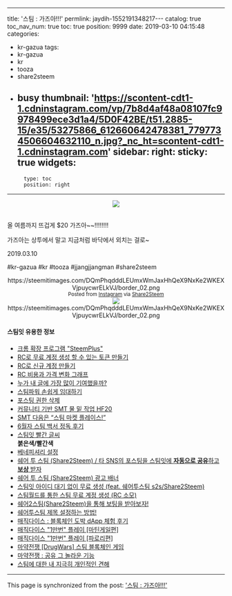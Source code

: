 
---
title: '스팀 : 가즈아!!!'
permlink: jaydih-1552191348217---
catalog: true
toc_nav_num: true
toc: true
position: 9999
date: 2019-03-10 04:15:48
categories:
- kr-gazua
tags:
- kr-gazua
- kr
- tooza
- share2steem
- busy
thumbnail: 'https://scontent-cdt1-1.cdninstagram.com/vp/7b8d4af48a08107fc9978499ece3d1a4/5D0F42BE/t51.2885-15/e35/53275866_612660642478381_7797734506604632110_n.jpg?_nc_ht=scontent-cdt1-1.cdninstagram.com'
sidebar:
    right:
        sticky: true
widgets:
    -
        type: toc
        position: right
---


<center><img src='https://scontent-cdt1-1.cdninstagram.com/vp/7b8d4af48a08107fc9978499ece3d1a4/5D0F42BE/t51.2885-15/e35/53275866_612660642478381_7797734506604632110_n.jpg?_nc_ht=scontent-cdt1-1.cdninstagram.com'></center><br />






올 여름까지 뜨겁게 $20 가즈아~~!!!!!!!! 

가즈아는 상투에서 말고 지금처럼 바닥에서 외치는 걸로~





2019.03.10




#kr-gazua #kr #tooza #jjangjjangman #share2steem<br />



<center>https://steemitimages.com/DQmPhqdddLEUmxWmJaxHhQeX9NxKe2WKEXVjpuycwrELkVJ/border_02.png</center>
<center><sup>Posted from <a href='https://www.instagram.com/p/Bu0GRJsg4Jn'>Instagram</a> via <a href='https://share2steem.io/?ref=jaydih'>Share2Steem</a></sup></center>


<center><a href='https://share2steem.io/?ref=jaydih'><img src='https://cdn.steemitimages.com/DQmQzyrdWXdbzg4hPf1GdAyFxa7DWKDsCKejdB2DXFZdNbX/IMG_9388.JPG'></a>
https://steemitimages.com/DQmPhqdddLEUmxWmJaxHhQeX9NxKe2WKEXVjpuycwrELkVJ/border_02.png</center>

<h4>스팀잇 유용한 정보</h4>

* [크롬 확장 프로그램 "SteemPlus"](https://steemit.com/dclick/@jaydih/-steemplus-1539178117558)
* [RC로 무료 계정 생성 할 수 있는 토큰 만들기](https://steemit.com/dclick/@jaydih/rc--1539039601977)
* [RC로 신규 계정 만들기](https://steemit.com/dclick/@jaydih/rc-hf20-1539089044742)
* [RC 비용과 가격 변화 그래프](https://steemit.com/dclick/@jaydih/rc--1539419207206)
* [누가 내 글에 가장 많이 기여했을까?](https://steemit.com/dclick/@jaydih/--1539502890683)
* [스팀파워 손쉽게 임대하기](https://steemit.com/dclick/@jaydih/--1539689736880)
* [포스팅 권한 삭제](https://steemit.com/kr/@jaydih/59dgps)
* [커뮤니티 기반 SMT 물 밑 작업 HF20](https://steemit.com/kr/@jaydih/smt-hf20)
* [SMT 다음은 “스팀 마켓 플레이스!”](https://steemit.com/kr/@jaydih/smt-market-place)
* [6월자 스팀 백서 정독 후기](https://steemit.com/kr/@jaydih/6)
* [스팀잇 빨간 글씨](https://steemit.com/dclick/@jaydih/--1539698556796) <b><div class="phishy">붉은색/빨간색</div></b>
* [베네피셔리 설정](https://steemit.com/kr/@jaydih/-)
* [쉐어 투 스팀 (Share2Steem) / 타 SNS의 포스팅을 스팀잇에 <b>자동으로 공유</b>하고 <b>보상</b> 받자](https://steemit.com/kr/@jaydih/-share2steem-sns--1545462880719)
* [쉐어 투 스팀 (Share2Steem) 광고 배너](https://steemit.com/kr/@jaydih/share2steem)
* [스팀잇 아이디 대기 없이 무료 생성 (feat. 쉐어투스팀 s2s/Share2Steem)](https://steemit.com/kr/@jaydih/feat-s2s-share2steem)
* [스팀월드를 통한 스팀 무료 계정 생성 (RC 소모)](https://steemit.com/kr/@jaydih/rc)
* [쉐어2스팀(Share2Steem)을 통해 보팅을 받아보자!](https://steemit.com/kr/@jaydih/2-share2steem)
* [쉐어투스팀 제목 설정하는 방법!](https://steemit.com/kr/@jaydih/6b7yx7)
* [매직다이스 : 블록체인 도박 dApp 체험 후기](https://steemit.com/kr/@jaydih/ozv6r)
* [매직다이스 "1만번" 플레이 [마틴게일편]](https://steemit.com/kr/@jaydih/1)
* [매직다이스 "1만번" 플레이 [파로리편]](https://steemit.com/kr/@jaydih/4ogjyu-1)
* [마약전쟁 [DrugWars] 스팀 블록체인 게임](https://steemit.com/kr/@jaydih/drugwars)
* [마약전쟁 : 공유 그 놀라운 기능](https://steemit.com/drugwars/@jaydih/8be9db59e3)
* [스팀에 대한 내 지극히 개인적인 견해](https://steemit.com/kr/@jaydih/jaydih-1551264504011------)

- - -

This page is synchronized from the post: ['스팀 : 가즈아!!!'](https://steemit.com/@jaydih/jaydih-1552191348217---)
